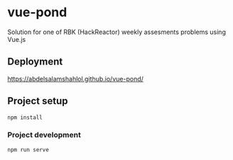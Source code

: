 # vue-pond
Solution for one of RBK (HackReactor) weekly assesments problems using Vue.js

## Deployment 
https://abdelsalamshahlol.github.io/vue-pond/

## Project setup
```
npm install
```

### Project development
```
npm run serve
```